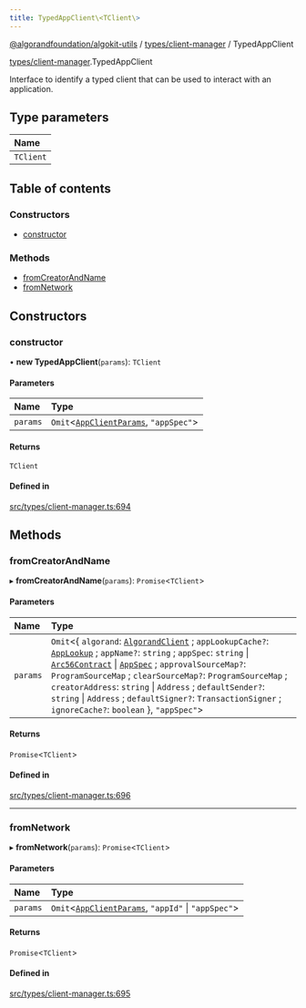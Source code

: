 ```yaml
---
title: TypedAppClient\<TClient\>
---
```


[@algorandfoundation/algokit-utils](/reference/algokit-utils-ts/api/readme/) / [types/client-manager](/reference/algokit-utils-ts/api/modules/types_client_manager/) / TypedAppClient

[types/client-manager](/reference/algokit-utils-ts/api/modules/types_client_manager/).TypedAppClient

Interface to identify a typed client that can be used to interact with an application.

## Type parameters

| Name      |
| :-------- |
| `TClient` |

## Table of contents

### Constructors

- [constructor](#constructor)

### Methods

- [fromCreatorAndName](#fromcreatorandname)
- [fromNetwork](#fromnetwork)

## Constructors

### constructor

• **new TypedAppClient**(`params`): `TClient`

#### Parameters

| Name     | Type                                         |
| :------- | :------------------------------------------- |
| `params` | `Omit`\<[`AppClientParams`](), `"appSpec"`\> |

#### Returns

`TClient`

#### Defined in

[src/types/client-manager.ts:694](https://github.com/algorandfoundation/algokit-utils-ts/blob/main/src/types/client-manager.ts#L694)

## Methods

### fromCreatorAndName

▸ **fromCreatorAndName**(`params`): `Promise`\<`TClient`\>

#### Parameters

| Name     | Type                                                                                                                                                                                                                                                                                                                                                                                                                                                                                                          |
| :------- | :------------------------------------------------------------------------------------------------------------------------------------------------------------------------------------------------------------------------------------------------------------------------------------------------------------------------------------------------------------------------------------------------------------------------------------------------------------------------------------------------------------ |
| `params` | `Omit`\<\{ `algorand`: [`AlgorandClient`](/reference/algokit-utils-ts/api/classes/types_algorand_clientalgorandclient/) ; `appLookupCache?`: [`AppLookup`]() ; `appName?`: `string` ; `appSpec`: `string` \| [`Arc56Contract`]() \| [`AppSpec`]() ; `approvalSourceMap?`: `ProgramSourceMap` ; `clearSourceMap?`: `ProgramSourceMap` ; `creatorAddress`: `string` \| `Address` ; `defaultSender?`: `string` \| `Address` ; `defaultSigner?`: `TransactionSigner` ; `ignoreCache?`: `boolean` }, `"appSpec"`\> |

#### Returns

`Promise`\<`TClient`\>

#### Defined in

[src/types/client-manager.ts:696](https://github.com/algorandfoundation/algokit-utils-ts/blob/main/src/types/client-manager.ts#L696)

---

### fromNetwork

▸ **fromNetwork**(`params`): `Promise`\<`TClient`\>

#### Parameters

| Name     | Type                                                      |
| :------- | :-------------------------------------------------------- |
| `params` | `Omit`\<[`AppClientParams`](), `"appId"` \| `"appSpec"`\> |

#### Returns

`Promise`\<`TClient`\>

#### Defined in

[src/types/client-manager.ts:695](https://github.com/algorandfoundation/algokit-utils-ts/blob/main/src/types/client-manager.ts#L695)
